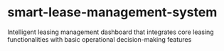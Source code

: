 # smart-lease-management-system
Intelligent leasing management dashboard that integrates core leasing functionalities with basic operational decision-making features
